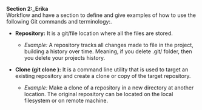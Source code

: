 **Section 2:_Erika**
<br> 
Workflow and have a section to define and give examples of how to use the following Git commands and terminology:.

- **Repository:** It is a git/file location where all the files are stored.

	- _Example:_ A repository tracks all changes made to file in the project, building a history over time. Meaning, if you delete .git/ folder, then you delete your projects history.

- **Clone (git clone ):** It is a command line utility that is used to target an existing repository and create a clone or copy of the target repository.

 	- _Example:_ Make a clone of a repository in a new directory at another location. The original repository can be located on the local filesystem or on remote machine.



